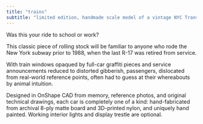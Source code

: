 ```yaml
---
title: "trains"
subtitle: "limited edition, handmade scale model of a vintage NYC Transit R-17"
---
```

Was this your ride to school or work?

This classic piece of rolling stock will be familiar to anyone who rode the New York subway prior to 1988, when the last R-17 was retired from service. 

With train windows opaqued by full-car graffiti pieces and service announcements reduced to distorted gibberish, passengers, dislocated from real-world reference points, often had to guess at their whereabouts by animal intuition.

Designed in OnShape CAD from memory, reference photos, and original technical drawings, each car is completely one of a kind: hand-fabricated from archival 8-ply matte board and 3D-printed nylon, and uniquely hand painted. Working interior lights and display trestle are optional.
